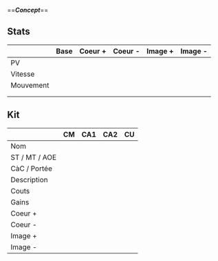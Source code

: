 ==***Concept***== 
## Stats

|           | Base | Coeur + | Coeur - | Image + | Image - |
| --------- | ---- | ------- | ------- | ------- | ------- |
| PV        |      |         |         |         |         |
| Vitesse   |      |         |         |         |         |
| Mouvement |      |         |         |         |         |
|           |      |         |         |         |         |
|           |      |         |         |         |         |

## Kit

|               | CM  | CA1 | CA2 | CU  |
| ------------- | --- | --- | --- | --- |
| Nom           |     |     |     |     |
| ST / MT / AOE |     |     |     |     |
| CàC / Portée  |     |     |     |     |
| Description   |     |     |     |     |
| Couts         |     |     |     |     |
| Gains         |     |     |     |     |
| Coeur +       |     |     |     |     |
| Coeur -       |     |     |     |     |
| Image +       |     |     |     |     |
| Image -       |     |     |     |     |
